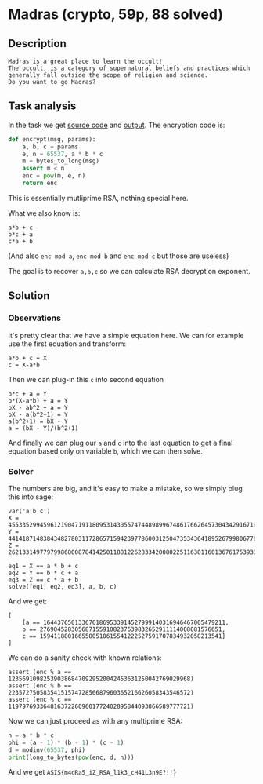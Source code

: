 # Madras (crypto, 59p, 88 solved)

## Description

```
Madras is a great place to learn the occult! 
The occult, is a category of supernatural beliefs and practices which generally fall outside the scope of religion and science. 
Do you want to go Madras?
```

## Task analysis

In the task we get [source code](Madras.py) and [output](output.txt).
The encryption code is:

```python
def encrypt(msg, params):
    a, b, c = params
    e, n = 65537, a * b * c
    m = bytes_to_long(msg)
    assert m < n
    enc = pow(m, e, n)
    return enc
```

This is essentially mutliprime RSA, nothing special here.

What we also know is:

```
a*b + c
b*c + a
c*a + b
```

(And also `enc mod a`, `enc mod b` and `enc mod c` but those are useless)

The goal is to recover `a,b,c` so we can calculate RSA decryption exponent.

## Solution

### Observations

It's pretty clear that we have a simple equation here.
We can for example use the first equation and transform:

```
a*b + c = X
c = X-a*b
```

Then we can plug-in this `c` into second equation
```
b*c + a = Y
b*(X-a*b) + a = Y
bX - ab^2 + a = Y
bX - a(b^2+1) = Y
a(b^2+1) = bX - Y
a = (bX - Y)/(b^2+1)
```

And finally we can plug our `a` and `c` into the last equation to get a final equation based only on variable `b`, which we can then solve.

### Solver

The numbers are big, and it's easy to make a mistake, so we simply plug this into sage:

```sage
var('a b c')
X = 4553352994596121904719118095314305574744898996748617662645730434291671964711800262656927311612741715902
Y = 4414187148384348278031172865715942397786003125047353436418952679980677617016484927045195450392723110402
Z = 2621331497797998680087841425011881226283342008022511638116013676175393387095787512291008541271355772802

eq1 = X == a * b + c
eq2 = Y == b * c + a
eq3 = Z == c * a + b
solve([eq1, eq2, eq3], a, b, c)
```

And we get:

```
[
    [a == 1644376501336761869533914527999140316946467005479211, 
    b == 2769045283056871559108237639832652911114008081576651, 
    c == 1594118801665580510615541222527591707834932058213541]
]
```

We can do a sanity check with known relations:

```
assert (enc % a == 1235691098253903868470929520042453631250042769029968)
assert (enc % b == 2235727505835415157472856687960365216626058343546572)
assert (enc % c == 1197976933648163722609601772402895844093866589777721)
```

Now we can just proceed as with any multiprime RSA:

```python
n = a * b * c
phi = (a - 1) * (b - 1) * (c - 1)
d = modinv(65537, phi)
print(long_to_bytes(pow(enc, d, n)))
```

And we get `ASIS{m4dRa5_iZ_RSA_l1k3_cH41L3n9E?!!}`